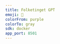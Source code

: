 ```yaml
---
title: Folketinget GPT 
emoji: 🐳
colorFrom: purple
colorTo: gray
sdk: docker
app_port: 8501
---
```

